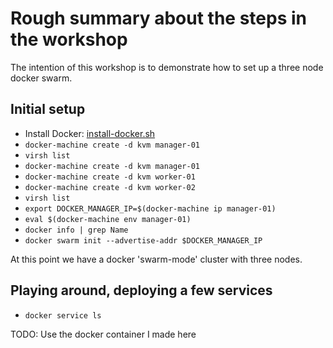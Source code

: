 # Rough summary about the steps in the workshop

The intention of this workshop is to demonstrate how to set up a three node
docker swarm.

## Initial setup

* Install Docker: [install-docker.sh](install-docker.sh)
* `docker-machine create -d kvm manager-01`
* `virsh list`
* `docker-machine create -d kvm manager-01`
* `docker-machine create -d kvm worker-01`
* `docker-machine create -d kvm worker-02`
* `virsh list`
* `export DOCKER_MANAGER_IP=$(docker-machine ip manager-01)`
* `eval $(docker-machine env manager-01)`
* `docker info | grep Name`
* `docker swarm init --advertise-addr $DOCKER_MANAGER_IP`

At this point we have a docker 'swarm-mode' cluster with three nodes.

## Playing around, deploying a few services

* `docker service ls`

TODO: Use the docker container I made here

